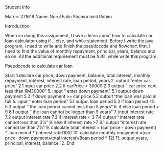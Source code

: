 Student Info

Matric: 271616
Name: Nurul Fatin Shahira binti Rahim

Introduction

When im doing this assignment, I have a learn about how to calculate car loan calculator  using if .. else, and while statement. Before I write the java program, I need to write and finish the pseudocode and flowchart first. I need to find the value of monthly repayment, principal, years, balance and so on. All the additional requirement must be fulfill while write this program.

Pseudocode to calculate car loan

Start
1.declare car price, down payment, balance, total interest, monthly repayment, interest, interest rate, loan period, years
2. output  “enter car price”
      2.1 input car price
      2.2 if carPrice < 30000
            2.3 output “ car price cant less than RM30000”
5. input “ enter down payment”
            5.1 output down payment
           5.2 if down payment  >= car price
           5.3 output  “the loan was paid in full
5. input “ enter loan period”
5.1 output loan period
5.2 if loan period <5
5.3 output “ the loan period cannot less than 5 years”
6. if else loan period > 9
6.1 output “ the loan cannot be logger than 9 years”
7. input interest rate 
7.2  output interest rate
7.3 if interest rate < 3
7.4 output “ interest rate cannot less than 3%”
8. else if interest rate >7
8.1 output “interest rate cannot be than 7%”
9. calculate total interest = (car price - down payment)  * loan period * (interest rate/100)
10. calculate monthly repayment =(car price- down payment+total interest)/(loan period * 12) 
11. output years, principal, interest, balance
12. End


